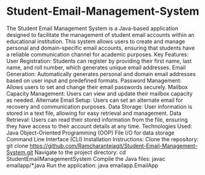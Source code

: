 # Student-Email-Management-System
The Student Email Management System is a Java-based application designed to facilitate the management of student email accounts within an educational institution. This system allows users to create and manage personal and domain-specific email accounts, ensuring that students have a reliable communication channel for academic purposes.
Key Features:
User Registration: Students can register by providing their first name, last name, and roll number, which generates unique email addresses.
Email Generation: Automatically generates personal and domain email addresses based on user input and predefined formats.
Password Management: Allows users to set and change their email passwords securely.
Mailbox Capacity Management: Users can view and update their mailbox capacity as needed.
Alternate Email Setup: Users can set an alternate email for recovery and communication purposes.
Data Storage: User information is stored in a text file, allowing for easy retrieval and management.
Data Retrieval: Users can read their stored information from the file, ensuring they have access to their account details at any time.
Technologies Used:
Java
Object-Oriented Programming (OOP)
File I/O for data storage
Command Line Interface (CLI)
Installation Instructions:
Clone the repository: git clone https://github.com/Ramcharantejagit/Student-Email-Management-System.git
Navigate to the project directory: cd StudentEmailManagementSystem
Compile the Java files: javac emailapp/*.java
Run the application: java emailapp.EmailApp
